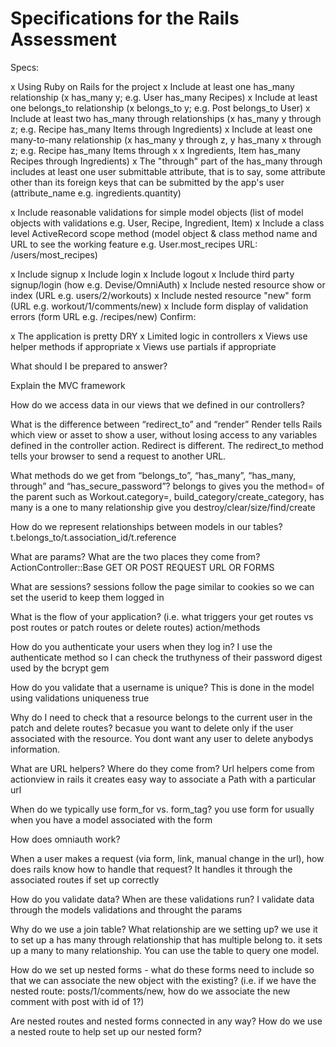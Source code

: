# Specifications for the Rails Assessment
Specs:

 x Using Ruby on Rails for the project
 x Include at least one has_many relationship (x has_many y; e.g. User has_many Recipes)
 x Include at least one belongs_to relationship (x belongs_to y; e.g. Post belongs_to User)
 x Include at least two has_many through relationships (x has_many y through z; e.g. Recipe has_many Items through Ingredients)
 x Include at least one many-to-many relationship (x has_many y through z, y has_many x through z; e.g. Recipe has_many Items through x x Ingredients, Item has_many Recipes through Ingredients)
 x The "through" part of the has_many through includes at least one user submittable attribute, that is to say, some attribute other than its foreign keys that can be submitted by the app's user (attribute_name e.g. ingredients.quantity)

 x Include reasonable validations for simple model objects (list of model objects with validations e.g. User, Recipe, Ingredient, Item)
 x Include a class level ActiveRecord scope method (model object & class method name and URL to see the working feature e.g. User.most_recipes URL: /users/most_recipes)

 x Include signup
 x Include login
 x Include logout
 x Include third party signup/login (how e.g. Devise/OmniAuth)
 x Include nested resource show or index (URL e.g. users/2/workouts)
 x Include nested resource "new" form (URL e.g. workout/1/comments/new)
 x Include form display of validation errors (form URL e.g. /recipes/new)
Confirm:

 x The application is pretty DRY
 x Limited logic in controllers
 x Views use helper methods if appropriate
 x Views use partials if appropriate


 What should I be prepared to answer?


Explain the MVC framework

How do we access data in our views that we defined in our controllers?

What is the difference between “redirect_to” and “render”
    Render tells Rails which view or asset to show a user, without losing access to any variables defined in the controller action. Redirect is different. The redirect_to method tells your browser to send a request to another URL.

What methods do we get from “belongs_to”, “has_many”, “has_many, through” and “has_secure_password”?
belongs to gives you the method= of the parent such as Workout.category=, build_category/create_category, 
has many is a one to many relationship give you destroy/clear/size/find/create

How do we represent relationships between models in our tables?
t.belongs_to/t.association_id/t.reference

What are params? What are the two places they come from?
ActionController::Base GET OR POST REQUEST URL OR FORMS

What are sessions?
sessions follow the page similar to cookies so we can set the userid to keep them logged in

What is the flow of your application? (i.e. what triggers your get routes vs post routes or patch routes or delete routes)
action/methods

How do you authenticate your users when they log in?
I use the authenticate method so I can check the truthyness of their password digest used by the bcrypt gem

How do you validate that a username is unique?
This is done in the model using validations uniqueness true

Why do I need to check that a resource belongs to the current user in the patch and delete routes?
becasue you want to delete only if the user associated with the resource. You dont want any user to delete anybodys information.

What are URL helpers? Where do they come from?
Url helpers come from actionview in rails it creates easy way to associate a Path with a particular url

When do we typically use form_for vs. form_tag?
you use form for usually when you have a model associated with the form

How does omniauth work?

When a user makes a request (via form, link, manual change in the url), how does rails know how to handle that request?
It handles it through the associated routes if set up correctly

How do you validate data? When are these validations run?
I validate data through the models validations and throught the params

Why do we use a join table? What relationship are we setting up?
we use it to set up a has many through relationship that has multiple belong to. it sets up a many to many relationship. You can use the table to query one model.

How do we set up nested forms - what do these forms need to include so that we can associate the new object with the existing? (i.e. if we have the nested route: posts/1/comments/new, how do we associate the new comment with post with id of 1?)

Are nested routes and nested forms connected in any way? How do we use a nested route to help set up our nested form?

